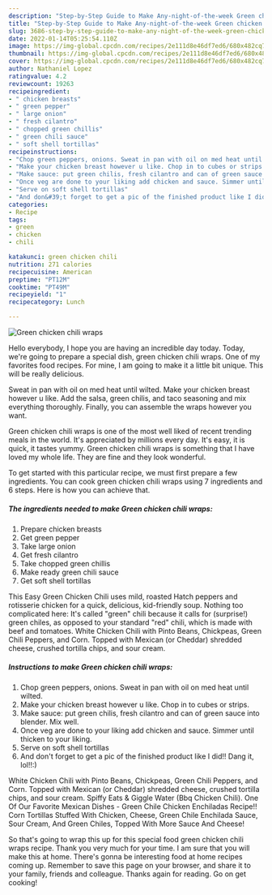 ```yaml
---
description: "Step-by-Step Guide to Make Any-night-of-the-week Green chicken chili wraps"
title: "Step-by-Step Guide to Make Any-night-of-the-week Green chicken chili wraps"
slug: 3686-step-by-step-guide-to-make-any-night-of-the-week-green-chicken-chili-wraps
date: 2022-01-14T05:25:54.110Z
image: https://img-global.cpcdn.com/recipes/2e111d8e46df7ed6/680x482cq70/green-chicken-chili-wraps-recipe-main-photo.jpg
thumbnail: https://img-global.cpcdn.com/recipes/2e111d8e46df7ed6/680x482cq70/green-chicken-chili-wraps-recipe-main-photo.jpg
cover: https://img-global.cpcdn.com/recipes/2e111d8e46df7ed6/680x482cq70/green-chicken-chili-wraps-recipe-main-photo.jpg
author: Nathaniel Lopez
ratingvalue: 4.2
reviewcount: 19263
recipeingredient:
- " chicken breasts"
- " green pepper"
- " large onion"
- " fresh cilantro"
- " chopped green chillis"
- " green chili sauce"
- " soft shell tortillas"
recipeinstructions:
- "Chop green peppers, onions. Sweat in pan with oil on med heat until wilted."
- "Make your chicken breast however u like. Chop in to cubes or strips."
- "Make sauce: put green chilis, fresh cilantro and can of green sauce into blender. Mix well."
- "Once veg are done to your liking add chicken and sauce. Simmer until thicken to your liking."
- "Serve on soft shell tortillas"
- "And don&#39;t forget to get a pic of the finished product like I did!! Dang it, lol!!:)"
categories:
- Recipe
tags:
- green
- chicken
- chili

katakunci: green chicken chili 
nutrition: 271 calories
recipecuisine: American
preptime: "PT12M"
cooktime: "PT49M"
recipeyield: "1"
recipecategory: Lunch

---
```



![Green chicken chili wraps](https://img-global.cpcdn.com/recipes/2e111d8e46df7ed6/680x482cq70/green-chicken-chili-wraps-recipe-main-photo.jpg)

Hello everybody, I hope you are having an incredible day today. Today, we're going to prepare a special dish, green chicken chili wraps. One of my favorites food recipes. For mine, I am going to make it a little bit unique. This will be really delicious.

Sweat in pan with oil on med heat until wilted. Make your chicken breast however u like. Add the salsa, green chilis, and taco seasoning and mix everything thoroughly. Finally, you can assemble the wraps however you want.

Green chicken chili wraps is one of the most well liked of recent trending meals in the world. It's appreciated by millions every day. It's easy, it is quick, it tastes yummy. Green chicken chili wraps is something that I have loved my whole life. They are fine and they look wonderful.


To get started with this particular recipe, we must first prepare a few ingredients. You can cook green chicken chili wraps using 7 ingredients and 6 steps. Here is how you can achieve that.

<!--inarticleads1-->

##### The ingredients needed to make Green chicken chili wraps:

1. Prepare  chicken breasts
1. Get  green pepper
1. Take  large onion
1. Get  fresh cilantro
1. Take  chopped green chillis
1. Make ready  green chili sauce
1. Get  soft shell tortillas


This Easy Green Chicken Chili uses mild, roasted Hatch peppers and rotisserie chicken for a quick, delicious, kid-friendly soup. Nothing too complicated here: It&#39;s called &#34;green&#34; chili because it calls for (surprise!) green chiles, as opposed to your standard &#34;red&#34; chili, which is made with beef and tomatoes. White Chicken Chili with Pinto Beans, Chickpeas, Green Chili Peppers, and Corn. Topped with Mexican (or Cheddar) shredded cheese, crushed tortilla chips, and sour cream. 

<!--inarticleads2-->

##### Instructions to make Green chicken chili wraps:

1. Chop green peppers, onions. Sweat in pan with oil on med heat until wilted.
1. Make your chicken breast however u like. Chop in to cubes or strips.
1. Make sauce: put green chilis, fresh cilantro and can of green sauce into blender. Mix well.
1. Once veg are done to your liking add chicken and sauce. Simmer until thicken to your liking.
1. Serve on soft shell tortillas
1. And don&#39;t forget to get a pic of the finished product like I did!! Dang it, lol!!:)


White Chicken Chili with Pinto Beans, Chickpeas, Green Chili Peppers, and Corn. Topped with Mexican (or Cheddar) shredded cheese, crushed tortilla chips, and sour cream. Spiffy Eats &amp; Giggle Water (Bbq Chicken Chili). One Of Our Favorite Mexican Dishes - Green Chile Chicken Enchiladas Recipe!! Corn Tortillas Stuffed With Chicken, Cheese, Green Chile Enchilada Sauce, Sour Cream, And Green Chiles, Topped With More Sauce And Cheese! 

So that's going to wrap this up for this special food green chicken chili wraps recipe. Thank you very much for your time. I am sure that you will make this at home. There's gonna be interesting food at home recipes coming up. Remember to save this page on your browser, and share it to your family, friends and colleague. Thanks again for reading. Go on get cooking!

